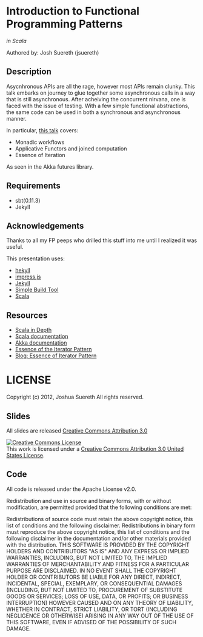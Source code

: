 # Introduction to Functional Programming Patterns #
_in Scala_

Authored by: Josh Suereth (jsuereth)

## Description ##

Asycnhronous APIs are all the rage, however most APIs remain clunky.  This talk embarks on journey to glue together some asynchronous calls in a way that is still asynchronous.  After acheiving the concurrent nirvana, one is faced with the issue of testing.   With a few simple functional abstractions, the same code can be used in both a synchronous and asynchronous manner.

In particular, [this talk](http://jsuereth.com/intro-to-fp) covers:

* Monadic workflows
* Applicative Functors and joined computation
* Essence of Iteration

As seen in the Akka futures library.

## Requirements ##

- sbt(0.11.3)
- Jekyll

## Acknowledgements ##

Thanks to all my FP peeps who drilled this stuff into me until I realized it was useful.

This presentation uses:

- [hekyll](https://github.com/bmcmurray/hekyll)
- [impress.js](https://github.com/bartaz/impress.js)
- [Jekyll](https://github.com/mojombo/jekyll)
- [Simple Build Tool](https://github.com/harrah/xsbt)
- [Scala](https://github.com/scala/scala)

## Resources ##

- [Scala in Depth](http://manning.com/suereth)
- [Scala documentation](http://docs.scala-lang.org)
- [Akka documentation](http://akka.io/docs/)
- [Essence of the Iterator Pattern](http://www.cs.ox.ac.uk/jeremy.gibbons/publications/iterator.pdf)
- [Blog: Essence of Iterator Pattern](http://etorreborre.blogspot.com/2011/06/essence-of-iterator-pattern.html)


# LICENSE #

Copyright (c) 2012, Joshua Suereth
All rights reserved.


## Slides ##
All slides are released [Creative Commons Attribution 3.0](http://creativecommons.org/licenses/by/3.0/us/)

<a rel="license" href="http://creativecommons.org/licenses/by/3.0/us/"><img alt="Creative Commons License" style="border-width:0" src="http://i.creativecommons.org/l/by/3.0/us/88x31.png" /></a><br />This work is licensed under a <a rel="license" href="http://creativecommons.org/licenses/by/3.0/us/">Creative Commons Attribution 3.0 United States License</a>.

## Code ##
All code is released under the Apache License v2.0.


Redistribution and use in source and binary forms, with or without modification, are permitted provided that the following conditions are met:

Redistributions of source code must retain the above copyright notice, this list of conditions and the following disclaimer.
Redistributions in binary form must reproduce the above copyright notice, this list of conditions and the following disclaimer in the documentation and/or other materials provided with the distribution.
THIS SOFTWARE IS PROVIDED BY THE COPYRIGHT HOLDERS AND CONTRIBUTORS "AS IS" AND ANY EXPRESS OR IMPLIED WARRANTIES, INCLUDING, BUT NOT LIMITED TO, THE IMPLIED WARRANTIES OF MERCHANTABILITY AND FITNESS FOR A PARTICULAR PURPOSE ARE DISCLAIMED. IN NO EVENT SHALL THE COPYRIGHT HOLDER OR CONTRIBUTORS BE LIABLE FOR ANY DIRECT, INDIRECT, INCIDENTAL, SPECIAL, EXEMPLARY, OR CONSEQUENTIAL DAMAGES (INCLUDING, BUT NOT LIMITED TO, PROCUREMENT OF SUBSTITUTE GOODS OR SERVICES; LOSS OF USE, DATA, OR PROFITS; OR BUSINESS INTERRUPTION) HOWEVER CAUSED AND ON ANY THEORY OF LIABILITY, WHETHER IN CONTRACT, STRICT LIABILITY, OR TORT (INCLUDING NEGLIGENCE OR OTHERWISE) ARISING IN ANY WAY OUT OF THE USE OF THIS SOFTWARE, EVEN IF ADVISED OF THE POSSIBILITY OF SUCH DAMAGE.
